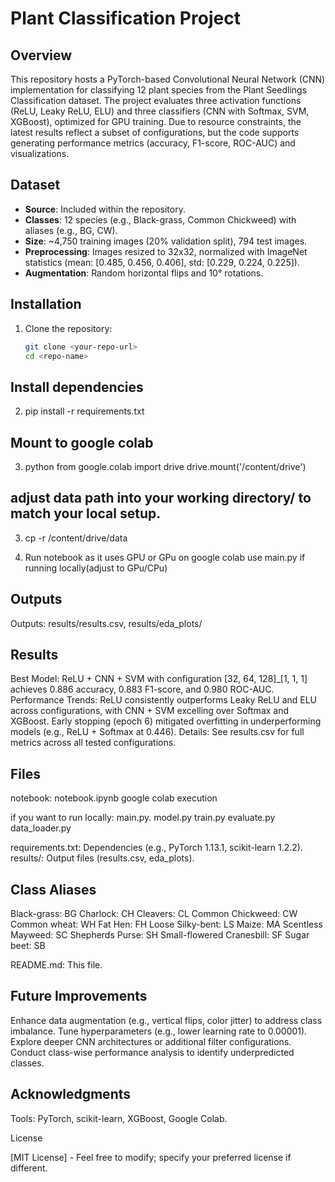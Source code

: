 # Plant Classification Project

## Overview
This repository hosts a PyTorch-based Convolutional Neural Network (CNN) implementation for classifying 12 plant species from the Plant Seedlings Classification dataset. The project evaluates three activation functions (ReLU, Leaky ReLU, ELU) and three classifiers (CNN with Softmax, SVM, XGBoost), optimized for GPU training. Due to resource constraints, the latest results reflect a subset of configurations, but the code supports generating performance metrics (accuracy, F1-score, ROC-AUC) and visualizations.

## Dataset
- **Source**: Included within the repository.
- **Classes**: 12 species (e.g., Black-grass, Common Chickweed) with aliases (e.g., BG, CW).
- **Size**: ~4,750 training images (20% validation split), 794 test images.
- **Preprocessing**: Images resized to 32x32, normalized with ImageNet statistics (mean: [0.485, 0.456, 0.406], std: [0.229, 0.224, 0.225]).
- **Augmentation**: Random horizontal flips and 10° rotations.

## Installation
1. Clone the repository:
   ```bash
   git clone <your-repo-url>
   cd <repo-name>

## Install dependencies
2. pip install -r requirements.txt

## Mount to google colab
3. python 
from google.colab import drive
drive.mount('/content/drive')
## adjust data path into your working directory/ to match your local setup.

3. cp -r /content/drive/data

4. Run notebook  as it uses GPU or GPu on google colab 
use main.py if running locally(adjust to GPu/CPu)

## Outputs
Outputs: results/results.csv, results/eda_plots/

## Results
Best Model: ReLU + CNN + SVM with configuration [32, 64, 128]_[1, 1, 1] achieves 0.886 accuracy, 0.883 F1-score, and 0.980 ROC-AUC.
Performance Trends: ReLU consistently outperforms Leaky ReLU and ELU across configurations, with CNN + SVM excelling over Softmax and XGBoost. Early stopping (epoch 6) mitigated overfitting in underperforming models (e.g., ReLU + Softmax at 0.446).
Details: See results.csv for full metrics across all tested configurations.

## Files
notebook: notebook.ipynb google colab execution

if you want to run locally: 
main.py.
model.py
train.py
evaluate.py
data_loader.py 

requirements.txt: Dependencies (e.g., PyTorch 1.13.1, scikit-learn 1.2.2).
results/: Output files (results.csv, eda_plots).


## Class Aliases

Black-grass: BG
Charlock: CH
Cleavers: CL
Common Chickweed: CW
Common wheat: WH
Fat Hen: FH
Loose Silky-bent: LS
Maize: MA
Scentless Mayweed: SC
Shepherds Purse: SH
Small-flowered Cranesbill: SF
Sugar beet: SB

README.md: This file.


## Future Improvements

Enhance data augmentation (e.g., vertical flips, color jitter) to address class imbalance.
Tune hyperparameters (e.g., lower learning rate to 0.00001).
Explore deeper CNN architectures or additional filter configurations.
Conduct class-wise performance analysis to identify underpredicted classes.

## Acknowledgments
Tools: PyTorch, scikit-learn, XGBoost, Google Colab.

License

[MIT License] - Feel free to modify; specify your preferred license if different.
